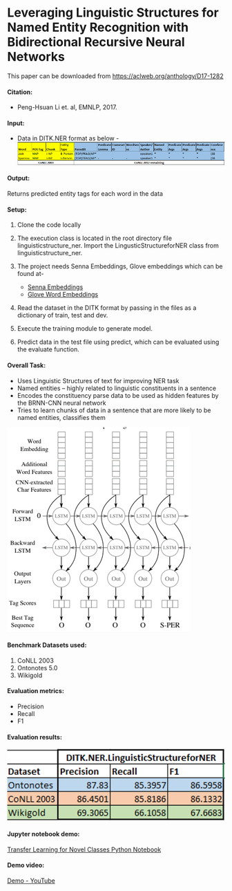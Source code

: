 Leveraging Linguistic Structures for Named Entity Recognition with Bidirectional Recursive Neural Networks
===========================================================================================================
This paper can be downloaded from https://aclweb.org/anthology/D17-1282

#### Citation: 
- Peng-Hsuan Li et. al, EMNLP, 2017.

#### Input:
 - Data in DITK.NER format as below - 
 ![DITK format](resources/ditk-format.png)
 
#### Output:
Returns predicted entity tags for each word in the data

#### Setup:
1. Clone the code locally
2. The execution class is located in the root directory file linguisticstructure_ner. 
    Import the LingusticStructureforNER class from linguisticstructure_ner.     
3. The project needs Senna Embeddings, Glove embeddings which can be found at- 
   
   - [Senna Embeddings](https://ronan.collobert.com/senna/)
   - [Glove Word Embeddings](http://nlp.stanford.edu/data/glove.42B.300d.zip)
   
4. Read the dataset in the DITK format by passing in the files as a dictionary of train, test and dev.
5. Execute the training module to generate model. 
6. Predict data in the test file using predict, which can be evaluated using the evaluate function.

#### Overall Task:
- Uses Linguistic Structures of text for improving NER task
- Named entities – highly related to linguistic constituents in a sentence
- Encodes the constituency parse data to be used as hidden features by the BRNN-CNN neural network
- Tries to learn chunks of data in a sentence that are more likely to be named entities, classifies them 

![BiLSTM-CNN](resources/tf-arch.png)
 
#### Benchmark Datasets used:
 1. CoNLL 2003 
 2. Ontonotes 5.0 
 3. Wikigold
 
 #### Evaluation metrics:
 - Precision
 - Recall
 - F1

 #### Evaluation results: 
 ![Author results](resources/tf-own.png)
 
 #### Jupyter notebook demo:
 [Transfer Learning for Novel Classes Python Notebook](LinguisticStructureNER_demo.ipynb)
 
 #### Demo video:
 [Demo - YouTube](https://youtu.be/hrRiVkBPbQo)
 
